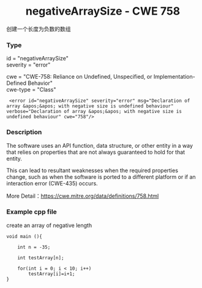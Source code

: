 # <center> negativeArraySize - CWE 758

创建一个长度为负数的数组

### Type

id = "negativeArraySize"  
severity = "error"

cwe = "CWE-758: Reliance on Undefined, Unspecified, or Implementation-Defined Behavior"  
cwe-type = "Class"

     <error id="negativeArraySize" severity="error" msg="Declaration of array &apos;&apos; with negative size is undefined behaviour" verbose="Declaration of array &apos;&apos; with negative size is undefined behaviour" cwe="758"/>



### Description

The software uses an API function, data structure, or other entity in a way that relies on properties that are not always guaranteed to hold for that entity.

This can lead to resultant weaknesses when the required properties change, such as when the software is ported to a different platform or if an interaction error (CWE-435) occurs.

More Detail：https://cwe.mitre.org/data/definitions/758.html  



### Example cpp file

create an array of negative length

	void main (){

		int n = -35;
	
		int testArray[n];
	
		for(int i = 0; i < 10; i++)
		    testArray[i]=i+1;
	}
